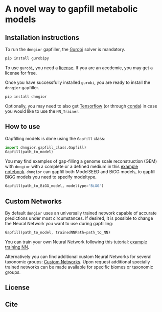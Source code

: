 # A novel way to gapfill metabolic models

## Installation instructions

To run the `dnngior` gapfiller, the [Gurobi](https://www.gurobi.com/) solver is mandatory.

```bash
pip install gurobipy
```

To use `gurobi`, you need a [license](https://www.gurobi.com/downloads/). If you are an acedemic, you may get a license for free.

Once you have successfully installed `gurobi`, you are ready to install the `dnngior` gapfiller.

```bash
pip install dnngior
```

Optionally, you may need to also get [Tensorflow](https://www.tensorflow.org/install) (or through [conda](https://anaconda.org/conda-forge/tensorflow)) 
in case you would like to use the `NN_Trainer`.

## How to use

Gapfilling models is done using the `Gapfill` class:
```python
import dnngior.gapfill_class.Gapfill)  
Gapfill(path_to_model)
```

You may find examples of gap-filling a genome scale reconstruction (GEM) with `dnngior` with a complete or a defined medium in this [example notebook](tutorials/example.ipynb). `dnngior` can gapfill both ModelSEED and BiGG models, to gapfill BiGG models you need to specify modeltype. 

```python
Gapfill(path_to_BiGG_model, modeltype='BiGG')
```

## Custom Networks

By default `dnngior` uses an universally trained network capable of accurate predictions under most circumstances. If desired, it is possible to change the Neural Network you want to use during gapfilling:

```python
Gapfill(path_to_model, trainedNNPath=path_to_NN)
```

You can train your own Neural Network following this tutorial: [example training NN](tutorials/NN_training_example.ipynb).

Alternatively you can find additional custom Neural Networks for several taxonomic groups: [Custom Networks](docs/NN/custom_networks/). Upon request additional specially trained networks can be made available for specific biomes or taxonomic groups.


## License




## Cite



